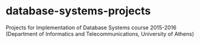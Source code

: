 # database-systems-projects

Projects for Implementation of Database Systems course 2015-2016 (Department of Informatics and Telecommunications, University of Athens)
